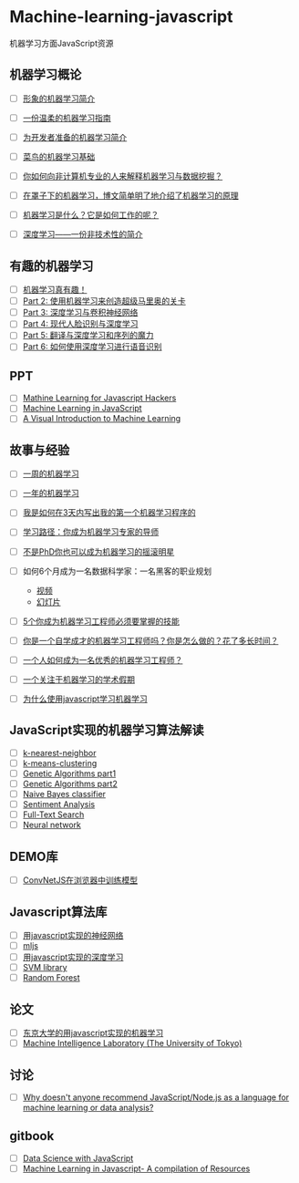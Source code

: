 # Machine-learning-javascript
机器学习方面JavaScript资源

## 机器学习概论
- [ ] [形象的机器学习简介](http://www.r2d3.us/visual-intro-to-machine-learning-part-1/)
- [ ] [一份温柔的机器学习指南](https://blog.monkeylearn.com/a-gentle-guide-to-machine-learning/)
- [ ] [为开发者准备的机器学习简介](http://blog.algorithmia.com/introduction-machine-learning-developers/)
- [ ] [菜鸟的机器学习基础](https://www.analyticsvidhya.com/blog/2015/06/machine-learning-basics/)
- [ ] [你如何向非计算机专业的人来解释机器学习与数据挖掘？](https://www.quora.com/How-do-you-explain-Machine-Learning-and-Data-Mining-to-non-Computer-Science-people)
- [ ] [在罩子下的机器学习，博文简单明了地介绍了机器学习的原理](https://georgemdallas.wordpress.com/2013/06/11/big-data-data-mining-and-machine-learning-under-the-hood/)
- [ ] [机器学习是什么？它是如何工作的呢？](https://www.youtube.com/watch?v=elojMnjn4kk&list=PL5-da3qGB5ICeMbQuqbbCOQWcS6OYBr5A&index=1)
- [ ] [深度学习——一份非技术性的简介](http://www.slideshare.net/AlfredPong1/deep-learning-a-nontechnical-introduction-69385936)


## 有趣的机器学习
- [ ] [机器学习真有趣！](https://medium.com/@ageitgey/machine-learning-is-fun-80ea3ec3c471#.37ue6caww)
- [ ] [Part 2: 使用机器学习来创造超级马里奥的关卡](https://medium.com/@ageitgey/machine-learning-is-fun-part-2-a26a10b68df3#.kh7qgvp1b)
- [ ] [Part 3: 深度学习与卷积神经网络](https://medium.com/@ageitgey/machine-learning-is-fun-part-3-deep-learning-and-convolutional-neural-networks-f40359318721#.44rhxy637)
- [ ] [Part 4: 现代人脸识别与深度学习](https://medium.com/@ageitgey/machine-learning-is-fun-part-4-modern-face-recognition-with-deep-learning-c3cffc121d78#.3rwmq0ddc)
- [ ] [Part 5: 翻译与深度学习和序列的魔力](https://medium.com/@ageitgey/machine-learning-is-fun-part-5-language-translation-with-deep-learning-and-the-magic-of-sequences-2ace0acca0aa#.wyfthap4c)
- [ ] [Part 6: 如何使用深度学习进行语音识别](https://medium.com/@ageitgey/machine-learning-is-fun-part-6-how-to-do-speech-recognition-with-deep-learning-28293c162f7a#.lhr1nnpcy)

## PPT
- [ ] [Mathine Learning for Javascript Hackers](http://harthur.github.io/txjs-slides/)
- [ ] [Machine Learning in JavaScript](http://www.slideshare.net/jergason/machine-learning-in-javascript)
- [ ] [A Visual Introduction to Machine Learning](http://www.r2d3.us/visual-intro-to-machine-learning-part-1/)

## 故事与经验
- [ ] [一周的机器学习](https://medium.com/learning-new-stuff/machine-learning-in-a-week-a0da25d59850#.tk6ft2kcg)
- [ ] [一年的机器学习](https://medium.com/learning-new-stuff/machine-learning-in-a-year-cdb0b0ebd29c#.hhcb9fxk1)
- [ ] [我是如何在3天内写出我的第一个机器学习程序的](http://blog.adnansiddiqi.me/how-i-wrote-my-first-machine-learning-program-in-3-days/)
- [ ] [学习路径：你成为机器学习专家的导师](https://www.analyticsvidhya.com/learning-path-learn-machine-learning/)
- [ ] [不是PhD你也可以成为机器学习的摇滚明星](https://backchannel.com/you-too-can-become-a-machine-learning-rock-star-no-phd-necessary-107a1624d96b#.g9p16ldp7)
- [ ] 如何6个月成为一名数据科学家：一名黑客的职业规划
    - [视频](https://www.youtube.com/watch?v=rIofV14c0tc)
    - [幻灯片](http://www.slideshare.net/TetianaIvanova2/how-to-become-a-data-scientist-in-6-months)
- [ ] [5个你成为机器学习工程师必须要掌握的技能](http://blog.udacity.com/2016/04/5-skills-you-need-to-become-a-machine-learning-engineer.html)
- [ ] [你是一个自学成才的机器学习工程师吗？你是怎么做的？花了多长时间？](https://www.quora.com/Are-you-a-self-taught-machine-learning-engineer-If-yes-how-did-you-do-it-how-long-did-it-take-you)
- [ ] [一个人如何成为一名优秀的机器学习工程师？](https://www.quora.com/How-can-one-become-a-good-machine-learning-engineer)
- [ ] [一个关注于机器学习的学术假期](http://karlrosaen.com/ml/)
- [ ] [为什么使用javascript学习机器学习](https://www.burakkanber.com/blog/machine-learning-in-other-languages-introduction/)


## JavaScript实现的机器学习算法解读

- [ ] [k-nearest-neighbor ](http://burakkanber.com/blog/machine-learning-in-js-k-nearest-neighbor-part-1/)
- [ ] [k-means-clustering](http://burakkanber.com/blog/machine-learning-k-means-clustering-in-javascript-part-1/)
- [ ] [Genetic Algorithms part1](http://burakkanber.com/blog/machine-learning-genetic-algorithms-part-1-javascript/)
- [ ] [Genetic Algorithms part2](http://burakkanber.com/blog/machine-learning-genetic-algorithms-in-javascript-part-2/)
- [ ] [Naive Bayes classifier](http://burakkanber.com/blog/machine-learning-naive-bayes-1/)
- [ ] [Sentiment Analysis](http://burakkanber.com/blog/machine-learning-sentiment-analysis/)
- [ ] [Full-Text Search](http://burakkanber.com/blog/machine-learning-full-text-search-in-javascript-relevance-scoring/)
- [ ] [Neural network](http://karpathy.github.io/neuralnets/)

## DEMO库

- [ ] [ConvNetJS在浏览器中训练模型](http://cs.stanford.edu/people/karpathy/convnetjs/)

## Javascript算法库

- [ ] [用javascript实现的神经网络](https://github.com/harthur/brain)
- [ ] [mljs](https://github.com/mljs)
- [ ] [用javascript实现的深度学习](https://github.com/karpathy/convnetjs)
- [ ] [SVM library](https://github.com/karpathy/svmjs)
- [ ] [Random Forest](https://github.com/karpathy/forestjs)

## 论文

- [ ] [东京大学的用javascript实现的机器学习](http://mil-tokyo.github.io/miljs.html)
- [ ] [Machine Intelligence Laboratory (The University of Tokyo) ](https://github.com/mil-tokyo)

## 讨论

- [ ] [Why doesn't anyone recommend JavaScript/Node.js as a language for machine learning or data analysis?](https://www.quora.com/Why-doesnt-anyone-recommend-JavaScript-Node-js-as-a-language-for-machine-learning-or-data-analysis)

## gitbook

- [ ] [Data Science with JavaScript](https://dtabio.gitbooks.io/data-science-with-javascript/content/links_and_resources.html)
- [ ] [Machine Learning in Javascript- A compilation of Resources](http://www.datasciencecentral.com/profiles/blogs/machine-learning-in-javascript-a-compilation-of-resources)